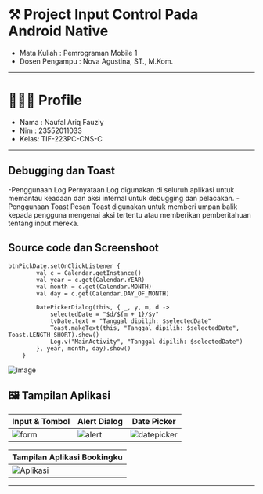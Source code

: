 # ⚒ Project Input Control Pada Android Native

- Mata Kuliah : Pemrograman Mobile 1
- Dosen Pengampu : Nova Agustina, ST., M.Kom.

---

# 👱🏻‍♂ Profile 

- Nama : Naufal Ariq Fauziy
- Nim  : 23552011033
- Kelas: TIF-223PC-CNS-C

---

## Debugging dan Toast 

-Penggunaan Log
Pernyataan Log digunakan di seluruh aplikasi untuk memantau keadaan dan aksi internal untuk debugging dan pelacakan.
-Penggunaan Toast
Pesan Toast digunakan untuk memberi umpan balik kepada pengguna mengenai aksi tertentu atau memberikan pemberitahuan tentang input mereka.

## Source code dan Screenshoot

    btnPickDate.setOnClickListener {
            val c = Calendar.getInstance()
            val year = c.get(Calendar.YEAR)
            val month = c.get(Calendar.MONTH)
            val day = c.get(Calendar.DAY_OF_MONTH)

            DatePickerDialog(this, { _, y, m, d ->
                selectedDate = "$d/${m + 1}/$y"
                tvDate.text = "Tanggal dipilih: $selectedDate"
                Toast.makeText(this, "Tanggal dipilih: $selectedDate", Toast.LENGTH_SHORT).show()
                Log.v("MainActivity", "Tanggal dipilih: $selectedDate")
            }, year, month, day).show()
        }

![Image](https://github.com/user-attachments/assets/556bf5f0-1fee-4c64-908d-dda9afcc5dc9)


## 🖼️ Tampilan Aplikasi

| Input & Tombol                        | Alert Dialog                           | Date Picker                         |
|--------------------------------------|----------------------------------------|-------------------------------------|
| ![form](https://github.com/user-attachments/assets/f097a7e2-6069-4ed7-9038-3379dd6e9671)        | ![alert](https://github.com/user-attachments/assets/edf938bf-b7da-426a-b948-382a068a71b9)        | ![datepicker](https://github.com/user-attachments/assets/8d1f9fdb-3f8d-46b6-a0a9-178e5ef6a962) |

| Tampilan Aplikasi Bookingku          |
|--------------------------------------|
| ![Aplikasi](https://github.com/user-attachments/assets/b25ed5d7-7265-406d-abee-abbdf03e091f)                        |



---




